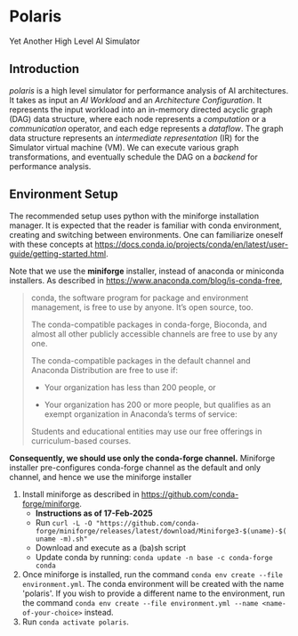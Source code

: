 # Polaris
Yet Another High Level AI Simulator

## Introduction
*polaris* is a high level simulator for performance analysis of AI architectures. It takes as input an *AI Workload* and an *Architecture Configuration*. It represents the input workload into an in-memory directed acyclic graph (DAG) data structure, where each node represents a *computation* or a *communication* operator, and each edge represents a *dataflow*. The graph data structure represents an *intermediate representation* (IR) for the Simulator virtual machine (VM). We can execute various graph transformations, and eventually schedule the DAG on a *backend* for performance analysis.

## Environment Setup

The recommended setup uses python with the miniforge installation manager. It is expected that the reader is familiar 
with conda environment, creating and switching between environments. One can familiarize oneself with these concepts at
https://docs.conda.io/projects/conda/en/latest/user-guide/getting-started.html. 

Note that we use the **miniforge** installer, instead of anaconda or miniconda installers.
As described in https://www.anaconda.com/blog/is-conda-free, 

> conda, the software program for package and environment management, is free to use by anyone.  It’s open source, too.
>
> The conda-compatible packages in conda-forge, Bioconda, and almost all other publicly accessible channels are free to use by any one.
>
> The conda-compatible packages in the default channel and Anaconda Distribution are free to use if:
>
> - Your organization has less than 200 people, or
>
> - Your organization has 200 or more people, but qualifies as an exempt organization in Anaconda’s terms of service:
>
> Students and educational entities may use our free offerings in curriculum-based courses.

**Consequently, we should use only the conda-forge channel.** 
Miniforge installer pre-configures conda-forge channel as the default and only channel, and hence we use the miniforge
installer

1. Install miniforge as described in https://github.com/conda-forge/miniforge. 
   * **Instructions as of 17-Feb-2025**
   * Run `curl -L -O "https://github.com/conda-forge/miniforge/releases/latest/download/Miniforge3-$(uname)-$(uname -m).sh"`
   * Download and execute as a (ba)sh script
   * Update conda by running: `conda update -n base -c conda-forge conda`
2. Once miniforge is installed, run the command `conda env create --file environment.yml`. The conda environment will
be created with the name 'polaris'. If you wish to provide a different name to the environment, run the command `conda env create --file environment.yml --name <name-of-your-choice>` instead.
3. Run `conda activate polaris`.
